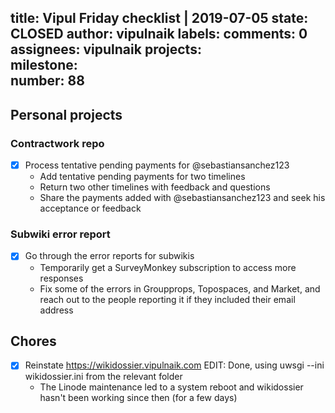 title:	Vipul Friday checklist | 2019-07-05
state:	CLOSED
author:	vipulnaik
labels:	
comments:	0
assignees:	vipulnaik
projects:	
milestone:	
number:	88
--
## Personal projects

### Contractwork repo

- [x] Process tentative pending payments for @sebastiansanchez123
  - Add tentative pending payments for two timelines
  - Return two other timelines with feedback and questions
  - Share the payments added with @sebastiansanchez123 and seek his acceptance or feedback

### Subwiki error report

- [x] Go through the error reports for subwikis
  - Temporarily get a SurveyMonkey subscription to access more responses
  - Fix some of the errors in Groupprops, Topospaces, and Market, and reach out to the people reporting it if they included their email address

## Chores

- [x] Reinstate https://wikidossier.vipulnaik.com EDIT: Done, using uwsgi --ini wikidossier.ini from the relevant folder
  - The Linode maintenance led to a system reboot and wikidossier hasn't been working since then (for a few days)
